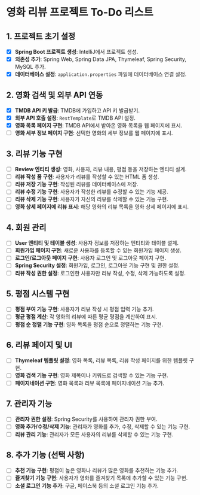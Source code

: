 # 영화 리뷰 프로젝트 To-Do 리스트

## 1. 프로젝트 초기 설정
- [x] **Spring Boot 프로젝트 생성**: IntelliJ에서 프로젝트 생성.
- [x] **의존성 추가**: Spring Web, Spring Data JPA, Thymeleaf, Spring Security, MySQL 추가.
- [x] **데이터베이스 설정**: `application.properties` 파일에 데이터베이스 연결 설정.

## 2. 영화 검색 및 외부 API 연동
- [x] **TMDB API 키 발급**: TMDB에 가입하고 API 키 발급받기.
- [x] **외부 API 호출 설정**: `RestTemplate`로 TMDB API 설정.
- [x] **영화 목록 페이지 구현**: TMDB API에서 받아온 영화 목록을 웹 페이지에 표시.
- [ ] **영화 세부 정보 페이지 구현**: 선택한 영화의 세부 정보를 웹 페이지에 표시.

## 3. 리뷰 기능 구현
- [ ] **Review 엔티티 생성**: 영화, 사용자, 리뷰 내용, 평점 등을 저장하는 엔티티 설계.
- [ ] **리뷰 작성 폼 구현**: 사용자가 리뷰를 작성할 수 있는 HTML 폼 생성.
- [ ] **리뷰 저장 기능 구현**: 작성된 리뷰를 데이터베이스에 저장.
- [ ] **리뷰 수정 기능 구현**: 사용자가 작성한 리뷰를 수정할 수 있는 기능 제공.
- [ ] **리뷰 삭제 기능 구현**: 사용자가 자신의 리뷰를 삭제할 수 있는 기능 구현.
- [ ] **영화 상세 페이지에 리뷰 표시**: 해당 영화의 리뷰 목록을 영화 상세 페이지에 표시.

## 4. 회원 관리
- [ ] **User 엔티티 및 테이블 생성**: 사용자 정보를 저장하는 엔티티와 테이블 설계.
- [ ] **회원가입 페이지 구현**: 새로운 사용자를 등록할 수 있는 회원가입 페이지 생성.
- [ ] **로그인/로그아웃 페이지 구현**: 사용자 로그인 및 로그아웃 페이지 구현.
- [ ] **Spring Security 설정**: 회원가입, 로그인, 로그아웃 기능 구현 및 권한 설정.
- [ ] **리뷰 작성 권한 설정**: 로그인한 사용자만 리뷰 작성, 수정, 삭제 가능하도록 설정.

## 5. 평점 시스템 구현
- [ ] **평점 부여 기능 구현**: 사용자가 리뷰 작성 시 평점 입력 기능 추가.
- [ ] **평균 평점 계산**: 각 영화의 리뷰에 따른 평균 평점을 계산하여 표시.
- [ ] **평점 순 정렬 기능 구현**: 영화 목록을 평점 순으로 정렬하는 기능 구현.

## 6. 리뷰 페이지 및 UI
- [ ] **Thymeleaf 템플릿 설정**: 영화 목록, 리뷰 목록, 리뷰 작성 페이지를 위한 템플릿 구현.
- [ ] **영화 검색 기능 구현**: 영화 제목이나 키워드로 검색할 수 있는 기능 구현.
- [ ] **페이지네이션 구현**: 영화 목록과 리뷰 목록에 페이지네이션 기능 추가.

## 7. 관리자 기능
- [ ] **관리자 권한 설정**: Spring Security를 사용하여 관리자 권한 부여.
- [ ] **영화 추가/수정/삭제 기능**: 관리자가 영화를 추가, 수정, 삭제할 수 있는 기능 구현.
- [ ] **리뷰 관리 기능**: 관리자가 모든 사용자의 리뷰를 삭제할 수 있는 기능 구현.

## 8. 추가 기능 (선택 사항)
- [ ] **추천 기능 구현**: 평점이 높은 영화나 리뷰가 많은 영화를 추천하는 기능 추가.
- [ ] **즐겨찾기 기능 구현**: 사용자가 영화를 즐겨찾기 목록에 추가할 수 있는 기능 구현.
- [ ] **소셜 로그인 기능 추가**: 구글, 페이스북 등의 소셜 로그인 기능 추가.
